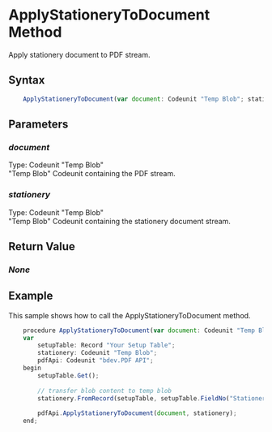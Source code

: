 # ApplyStationeryToDocument Method
Apply stationery document to PDF stream.

## Syntax
```javascript
	ApplyStationeryToDocument(var document: Codeunit "Temp Blob"; stationery: Codeunit "Temp Blob")
```

## Parameters
### *document*
Type: Codeunit "Temp Blob"<br/>
"Temp Blob" Codeunit containing the PDF stream.
### *stationery*
Type: Codeunit "Temp Blob"<br/>
"Temp Blob" Codeunit containing the stationery document stream.

## Return Value
### *None*

## Example
This sample shows how to call the ApplyStationeryToDocument method.
```javascript
	procedure ApplyStationeryToDocument(var document: Codeunit "Temp Blob")	
	var	
	    setupTable: Record "Your Setup Table";	
	    stationery: Codeunit "Temp Blob";	
	    pdfApi: Codeunit "bdev.PDF API";	
	begin	
	    setupTable.Get();
	
	    // transfer blob content to temp blob	
	    stationery.FromRecord(setupTable, setupTable.FieldNo("Stationery Document"));	
	
	    pdfApi.ApplyStationeryToDocument(document, stationery);	
	end;
```
